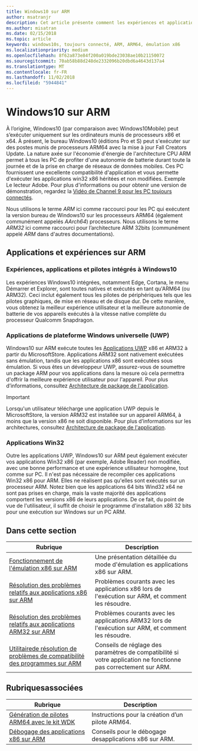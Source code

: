 ```yaml
---
title: Windows10 sur ARM
author: msatranjr
description: Cet article présente comment les expériences et applications sont exécutées sur ARM ainsi que leurs limites concernées. Vous découvrirez également les références présentant de plus amples informations.
ms.author: misatran
ms.date: 02/15/2018
ms.topic: article
keywords: windows10s, toujours connecté, ARM, ARM64, émulation x86
ms.localizationpriority: medium
ms.openlocfilehash: 8f62a873e84f200a019bde23038ae10b21150072
ms.sourcegitcommit: 70ab58b88d248de2332096b20dbd6a4643d137a4
ms.translationtype: MT
ms.contentlocale: fr-FR
ms.lasthandoff: 11/02/2018
ms.locfileid: "5944841"
---
```

# <a name="windows-10-on-arm"></a>Windows10 sur ARM
À l’origine, Windows10 (par comparaison avec Windows10Mobile) peut s’exécuter uniquement sur les ordinateurs munis de processeurs x86 et x64. À présent, le bureau Windows10 (éditions Pro et S) peut s'exécuter sur des postes munis de processeurs ARM64 avec la mise à jour Fall Creators Update. La nature axée sur l'économie d'énergie de l'architecture CPU ARM permet à tous les PC de profiter d'une autonomie de batterie durant toute la journée et de la prise en charge de réseaux de données mobiles. Ces PC fournissent une excellente compatibilité d'application et vous permette d'exécuter les applications win32 x86 héritées et non modifiées. Exemple Le lecteur Adobe. Pour plus d'informations ou pour obtenir une version de démonstration, regardez la [Vidéo de Channel 9 pour les PC toujours connectés](https://channel9.msdn.com/Events/Build/2017/P4171). 

Nous utilisons le terme *ARM* ici comme raccourci pour les PC qui exécutent la version bureau de Windows10 sur les processeurs ARM64 (également communément appelés *AArch64*) processeurs.  Nous utilisons le terme *ARM32* ici comme raccourci pour l’architecture ARM 32bits (communément appelé *ARM* dans d'autres documentations).

## <a name="apps-and-experiences-on-arm"></a>Applications et expériences sur ARM

### <a name="built-in-windows-10-experiences-apps-and-drivers"></a>Expériences, applications et pilotes intégrés à Windows10
Les expériences Windows10 intégrées, notamment Edge, Cortana, le menu Démarrer et Explorer, sont toutes natives et exécutés en tant qu'ARM64 (ou ARM32). Ceci inclut également tous les pilotes de périphériques tels que les pilotes graphiques, de mise en réseau et de disque dur. De cette manière, vous obtenez la meilleur expérience utilisateur et la meilleure autonomie de batterie de vos appareils exécutés à la vitesse native complète du processeur Qualcomm Snapdragon.

### <a name="universal-windows-platform-uwp-apps"></a>Applications de plateforme Windows universelle (UWP)
Windows10 sur ARM exécute toutes les [Applications UWP](../get-started/universal-application-platform-guide.md) x86 et ARM32 à partir du MicrosoftStore. Applications ARM32 sont nativement exécutées sans émulation, tandis que les applications x86 sont exécutées sous émulation. Si vous êtes un développeur UWP, assurez-vous de soumettre un package ARM pour vos applications dans la mesure où cela permettra d'offrir la meilleure expérience utilisateur pour l'appareil. Pour plus d’informations, consultez [Architecture de package de l'application](../packaging/device-architecture.md).

>[!IMPORTANT] 
> Lorsqu'un utilisateur télécharge une application UWP depuis le MicrosoftStore, la version ARM32 est installée sur un appareil ARM64, à moins que la version x86 ne soit disponible. Pour plus d’informations sur les architectures, consultez [Architecture de package de l'application](../packaging/device-architecture.md).

### <a name="win32-apps"></a>Applications Win32
Outre les applications UWP, Windows10 sur ARM peut également exécuter vos applications Win32 x86 (par exemple, Adobe Reader) non modifiée, avec une bonne performance et une expérience utilisateur homogène, tout comme sur PC. Il n'est pas nécessaire de recompiler ces applications Win32 x86 pour ARM. Elles ne réalisent pas qu'elles sont exécutés sur un processeur ARM. Notez bien que les applications 64 bits Wind32 x64 ne sont pas prises en charge, mais la vaste majorité des applications comportent les versions x86 de leurs applications. De ce fait, du point de vue de l'utilisateur, il suffit de choisir le programme d'installation x86 32 bits pour une exécution sur Windows sur un PC ARM.

## <a name="in-this-section"></a>Dans cette section
|Rubrique | Description |
|-----|-----|
|[Fonctionnement de l'émulation x86 sur ARM](apps-on-arm-x86-emulation.md)|Une présentation détaillée du mode d'émulation es applications x86 sur ARM.|
|[Résolution des problèmes relatifs aux applications x86 sur ARM](apps-on-arm-troubleshooting-x86.md)|Problèmes courants avec les applications x86 lors de l'exécution sur ARM, et comment les résoudre. |
|[Résolution des problèmes relatifs aux applications ARM32 sur ARM](apps-on-arm-troubleshooting-arm32.md)|Problèmes courants avec les applications ARM32 lors de l'exécution sur ARM, et comment les résoudre. |
|[Utilitairede résolution de problèmes de compatibilité des programmes sur ARM](apps-on-arm-program-compat-troubleshooter.md)|Conseils de réglage des paramètres de compatibilité si votre application ne fonctionne pas correctement sur ARM. |

## <a name="related-topics"></a>Rubriquesassociées
|Rubrique | Description |
|-----|-----|
|[Génération de pilotes ARM64 avec le kit WDK](https://docs.microsoft.com/en-us/windows-hardware/drivers/develop/building-arm64-drivers)|Instructions pour la création d’un pilote ARM64. |
| [Débogage des applications x86 sur ARM](https://docs.microsoft.com/en-us/windows-hardware/drivers/debugger/debugging-arm64) | Conseils pour le débogage desapplications x86 sur ARM. |
